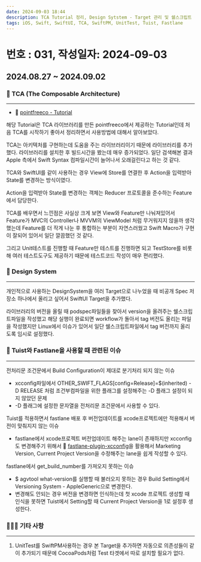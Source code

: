 ```yaml
---
date: 2024-09-03 18:44
description: TCA Tutorial 정리, Design Sytstem - Target 관리 및 쉘스크립트 작성, Tuist + Fastlane 이슈, UnitTest 의존성 주의사항
tags: iOS, Swift, SwiftUI, TCA, SwiftPM, UnitTest, Tuist, Fastlane
---
```

# 번호 : 031, 작성일자: 2024-09-03
## 2024.08.27 ~ 2024.09.02
### 🏬 TCA (The Composable Architecture)

---

- 🔗 [pointfreeco - Tutorial](https://pointfreeco.github.io/swift-composable-architecture/main/tutorials/meetcomposablearchitecture/)

해당 Tutorial은 TCA 라이브러리를 만든 pointfreeco에서 제공하는 Tutorial인데 처음 TCA를 시작하기 좋아서 정리하면서 사용방법에 대해서 알아보았다.

TCA는 아키텍처를 구현하는데 도움을 주는 라이브러리이기 때문에 라이브러리를 추가했다. 라이브러리를 설치한 후 빌드시간을 봤는데 매우 증가되었다. 일단 검색해본 결과 Apple 측에서 Swift Syntax 컴파일시간이 늘어나서 오래걸린다고 하는 것 같다.

TCA와 SwiftUI를 같이 사용하는 경우 View에 Store를 연결한 후 Action을 입력받아 State를 변경하는 방식이였다. 

Action을 입력받아 State를 변경하는 객체는 Reducer 프로토콜을 준수하는 Feature에서 담당한다.

TCA를 배우면서 느낀점은 사실상 크게 보면 View와 Feature만 나눠져있어서 Feature가 MVC의 Controller나 MVVM의 ViewModel 처럼 무거워지지 않을까 생각했는데 Feature를 더 작게 나눈 후 통합하는 부분이 자연스러웠고 Swift Macro가 구현이 잘되어 있어서 일단 깔끔했던 것 같다.

그리고 Unit테스트를 진행할 때 Feature만 테스트를 진행하면 되고 TestStore를 비롯해 여러 테스트도구도 제공하기 때문에 테스트코드 작성이 매우 편리했다.

### 🎨 Design System

---

개인적으로 사용하는 DesignSystem을 여러 Target으로 나누었을 때 비공개 Spec 저장소 하나에서 올리고 싶어서 SwiftUI Target을 추가했다.

라이브러리의 버전을 올릴 때 podspec파일들을 찾아서 version을 올려주는 쉘스크립트파일을 작성했고 해당 실행이 완료되면 workflow가 돌아서 tag 버전도 올리는 파일을 작성했지만 Linux에서 이슈가 있어서 일단 쉘스크립트파일에서 tag 버전까지 올리도록 임시로 설정했다.

### 🚨 Tuist와 Fastlane을 사용할 때 관련된 이슈

---

전처리문 조건문에서 Build Configuration이 제대로 분기처리 되지 않는 이슈 

- xcconfig파일에서 OTHER_SWIFT_FLAGS[config=Release]=$(inherited) -D RELEASE 처럼 조건부컴파일을 위한 플래그를 설정해주는 -D 플래그 설정이 되지 않았던 문제
- -D 플래그에 설정한 문자열을 전처리문 조건문에서 사용할 수 있다.

Tuist를 적용하면서 fastlane 배포 후 버전업데이트를 xcode프로젝트에만 적용해서 버전이 맞춰지지 않는 이슈

- fastlane에서 xcode프로젝트 버전업데이트 해주는 lane이 존재하지만 xcconfig도 변경해주기 위해서 🔗 [fastlane-plugin-xcconfig](https://github.com/sovcharenko/fastlane-plugin-xcconfig)을 활용해서 Marketing Version, Current Project Version을 수정해주는 lane을 쉽게 작성할 수 있다.

fastlane에서 get_build_number를 가져오지 못하는 이슈

- $ agvtool what-version를 실행할 때 불러오지 못하는 경우 Build Setting에서 Versioning System - AppleGeneric으로 변경한다.
- 변경해도 안되는 경우 버전을 변경하면 인식하는데 첫 xcode 프로젝트 생성할 때 인식을 못하면 Tuist에서 Setting할 때 Current Project Version을 1로 설정후 생성한다.

### 🙋🏻‍♂️ 기타 사항

---

1. UnitTest를 SwiftPM사용하는 경우 본 Target을 추가하면 자동으로 의존성들이 같이 추가되기 때문에 CocoaPods처럼 Test 타겟에서 따로 설치할 필요가 없다.
